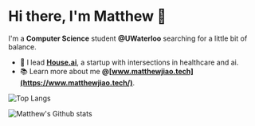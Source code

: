 
# Hi there, I'm Matthew 👋

I'm a **Computer Science** student **@UWaterloo** searching for a little bit of balance.


- 🚀 I lead **[House.ai](https://houseai.tech/)**, a startup with intersections in healthcare and ai.
- 📚 Learn more about me **@[www.matthewjiao.tech](https://www.matthewjiao.tech/)**.



![Top Langs](https://github-readme-stats.vercel.app/api/top-langs/?username=MatthewJiao&layout=compact&theme=dark&hide_border=true)

![Matthew's Github stats](https://github-readme-stats.vercel.app/api?username=MatthewJiao&show_icons=true&hide_border=true&theme=dark)
